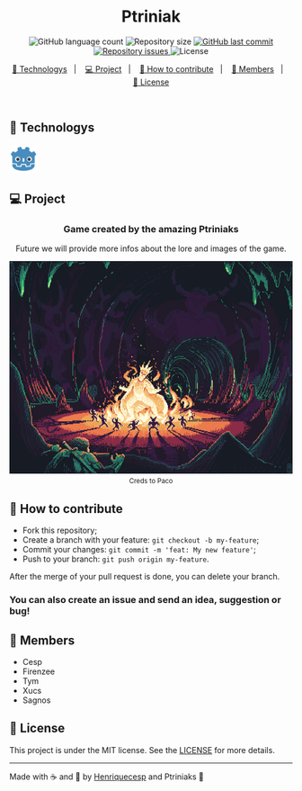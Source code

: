 <h1 align="center">
  Ptriniak 
</h1>
<p align="center">
  <img alt="GitHub language count" src="https://img.shields.io/github/languages/count/Henriquecesp/ptriniak?style=for-the-badge&logo=appveyor">

  <img alt="Repository size" src="https://img.shields.io/github/repo-size/Henriquecesp/ptriniak?style=for-the-badge&logo=appveyor">

  <a href="https://github.com/Henriquecesp/ptriniak/commits/master">
    <img alt="GitHub last commit" src="https://img.shields.io/github/last-commit/Henriquecesp/ptriniak?style=for-the-badge&logo=appveyor">
  </a>

  <a href="https://github.com/Henriquecesp/ptriniak/issues">
    <img alt="Repository issues" src="https://img.shields.io/github/issues/Henriquecesp/ptriniak?style=for-the-badge&logo=appveyor">
  </a>

  <img alt="License" src="https://img.shields.io/badge/license-MIT-brightgreen?style=for-the-badge&logo=appveyor">
</p>

<p align="center">
  <a href="#-technologys">🚀 Technologys</a>&nbsp;&nbsp;&nbsp;|&nbsp;&nbsp;&nbsp;
  <a href="#-project">💻 Project</a>&nbsp;&nbsp;&nbsp;|&nbsp;&nbsp;&nbsp;
  <a href="#-how-to-contribute">🤔 How to contribute</a>&nbsp;&nbsp;&nbsp;|&nbsp;&nbsp;&nbsp;
  <a href="#boy-members">👦 Members</a>&nbsp;&nbsp;&nbsp;|&nbsp;&nbsp;&nbsp;
  <a href="#-license">📝 License</a>
</p>

<br>

## 🚀 Technologys

<img src=".github/godot.png" alt="Godot Engine" height="50">

## 💻 Project

<div align="center">
  <h3>Game created by the amazing Ptriniaks</h3>
  <p>Future we will provide more infos about the lore and images of the game.</p>
  <img src=".github/capa.png" alt="Tempoarary pixelart">
  <br>
  <small>Creds to <a src="https://dribbble.com/pakowacz">Paco</a></small>
</div>

## 🤔 How to contribute

- Fork this repository;
- Create a branch with your feature: `git checkout -b my-feature`;
- Commit your changes: `git commit -m 'feat: My new feature'`;
- Push to your branch: `git push origin my-feature`.

After the merge of your pull request is done, you can delete your branch.

### You can also create an issue and send an idea, suggestion or bug!

## :boy: Members

- Cesp
- Firenzee
- Tym
- Xucs
- Sagnos

## 📝 License

This project is under the MIT license. See the [LICENSE](LICENSE) for more details.

---

Made with :coffee: and 🖤 by [Henriquecesp](https://github.com/Henriquecesp) and Ptriniaks :wave:
